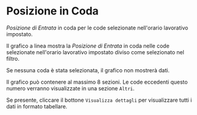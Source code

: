 # Posizione in Coda

*Posizione di Entrata* in coda per le code selezionate nell'orario lavorativo 
impostato.

Il grafico a linea mostra la *Posizione di Entrata* in coda nelle code selezionate
nell'orario lavorativo impostato diviso come selezionato nel filtro.

Se nessuna coda è stata selezionata, il grafico non mostrerà dati.

Il grafico può contenere al massimo 8 sezioni. Le code eccedenti questo numero
verranno visualizzate in una sezione ``Altri``.

Se presente, cliccare il bottone ``Visualizza dettagli`` per visualizzare tutti i dati
in formato tabellare.
